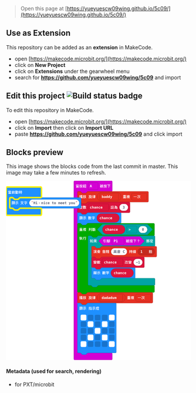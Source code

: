 
> Open this page at [https://yueyuescw09wing.github.io/5c09/](https://yueyuescw09wing.github.io/5c09/)

## Use as Extension

This repository can be added as an **extension** in MakeCode.

* open [https://makecode.microbit.org/](https://makecode.microbit.org/)
* click on **New Project**
* click on **Extensions** under the gearwheel menu
* search for **https://github.com/yueyuescw09wing/5c09** and import

## Edit this project ![Build status badge](https://github.com/yueyuescw09wing/5c09/workflows/MakeCode/badge.svg)

To edit this repository in MakeCode.

* open [https://makecode.microbit.org/](https://makecode.microbit.org/)
* click on **Import** then click on **Import URL**
* paste **https://github.com/yueyuescw09wing/5c09** and click import

## Blocks preview

This image shows the blocks code from the last commit in master.
This image may take a few minutes to refresh.

![A rendered view of the blocks](https://github.com/yueyuescw09wing/5c09/raw/master/.github/makecode/blocks.png)

#### Metadata (used for search, rendering)

* for PXT/microbit
<script src="https://makecode.com/gh-pages-embed.js"></script><script>makeCodeRender("{{ site.makecode.home_url }}", "{{ site.github.owner_name }}/{{ site.github.repository_name }}");</script>

